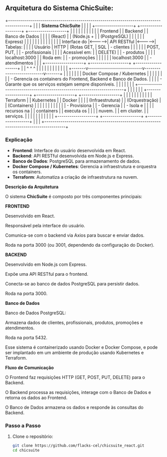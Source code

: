 ## Arquitetura do Sistema **ChicSuite**:


+----------------------------------------------------------------------------------------+
|                                                                                        |
|                                   **Sistema ChicSuite**                                |
|                                                                                        |
|   +-------------------+       +-------------------+       +-------------------+        |
|   |                   |       |                   |       |                   |        |
|   |    Frontend       |       |    Backend        |       |    Banco de Dados |        |
|   |   (React)         |       |   (Node.js +      |       |   (PostgreSQL)    |        |
|   |                   |       |    Express)       |       |                   |        |
|   |                   |       |                   |       |                   |        |
|   |   Interface do    |<----->|   API RESTful     |<----->|   Tabelas:        |        |
|   |   Usuário         | HTTP  |   (Rotas GET,     |  SQL  |   - clientes      |        |
|   |                   |       |    POST, PUT,     |       |   - profissionais |        |
|   |   Acessível em:   |       |    DELETE)        |       |   - produtos      |        |
|   |   localhost:3000  |       |   Roda em:        |       |   - promoções     |        |
|   |                   |       |   localhost:3000  |       |   - atendimentos  |        |
|   +-------------------+       +-------------------+       +-------------------+        |
|           ^                           ^                           ^                    |
|           |                           |                           |                    |
|           |                           |                           |                    |
|   +-------v---------------------------v---------------------------v-------+            |
|   |                                                                       |            |
|   |                         Docker Compose / Kubernetes                   |            |
|   |                                                                       |            |
|   |   - Gerencia os containers do Frontend, Backend e Banco de Dados.     |            |
|   |   - Garante que os serviços estejam sempre disponíveis.               |            |
|   |                                                                       |            |
|   +-----------------------------------------------------------------------+            |
|                                                                                        |
|                                                                                        |
|   +-------------------+       +-------------------+       +-------------------+        |
|   |                   |       |                   |       |                   |        |
|   |    Terraform      |       |    Kubernetes     |       |      Docker       |        |
|   | (Infraestrutura)  |       |   (Orquestração)  |       |   (Containers)    |        |
|   |                   |       |                   |       |                   |        |
|   |   - Provisiona    |       |   - Gerencia      |       |   - Isola e       |        |
|   |     recursos na   |       |     containers    |       |     executa os    |        |
|   |     nuvem.        |       |     em cluster.   |       |     serviços.     |        |
|   |                   |       |                   |       |                   |        |
|   +-------------------+       +-------------------+       +-------------------+        |
|                                                                                        |
+----------------------------------------------------------------------------------------+

### Explicação

- **Frontend**: Interface do usuário desenvolvida em React.
- **Backend**: API RESTful desenvolvida em Node.js e Express.
- **Banco de Dados**: PostgreSQL para armazenamento de dados.
- **Docker Compose / Kubernetes**: Gerencia a infraestrutura e orquestra os containers.
- **Terraform**: Automatiza a criação de infraestrutura na nuvem.

**Descrição da Arquitetura**

O sistema **ChicSuite** é composto por três componentes principais:

**FRONTEND**

Desenvolvido em React.

Responsável pela interface do usuário.

Comunica-se com o backend via Axios para buscar e enviar dados.

Roda na porta 3000 (ou 3001, dependendo da configuração do Docker).

**BACKEND**

Desenvolvido em Node.js com Express.

Expõe uma API RESTful para o frontend.

Conecta-se ao banco de dados PostgreSQL para persistir dados.

Roda na porta 3000.

**Banco de Dados**

Banco de Dados PostgreSQL:

Armazena dados de clientes, profissionais, produtos, promoções e atendimentos.

Roda na porta 5432.

Esse sistema é containerizado usando Docker e Docker Compose, e pode ser implantado em um ambiente de produção usando Kubernetes e Terraform.

**Fluxo de Comunicação**

O Frontend faz requisições HTTP (GET, POST, PUT, DELETE) para o Backend.

O Backend processa as requisições, interage com o Banco de Dados e retorna os dados ao Frontend.

O Banco de Dados armazena os dados e responde às consultas do Backend.

### Passo a Passo

1. Clone o repositório:
   ```bash
   git clone https://github.com/flacks-cel/chicsuite_react.git
   cd chicsuite